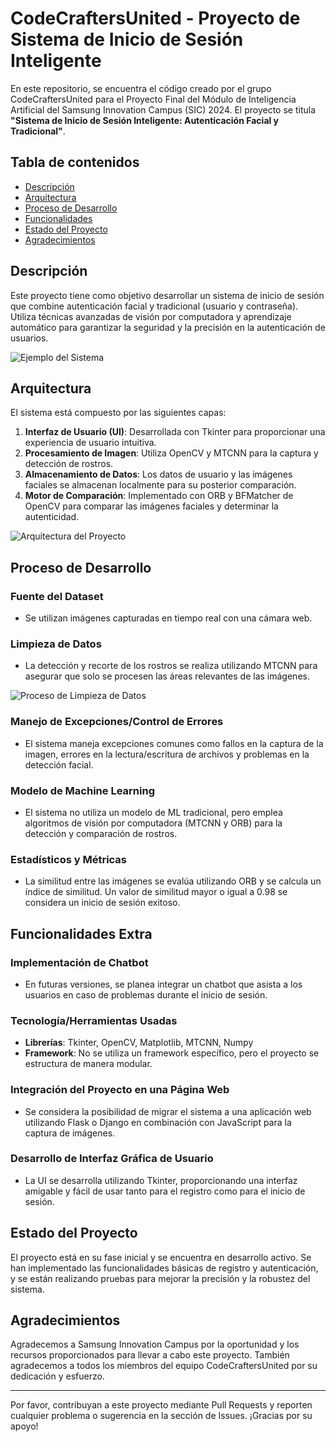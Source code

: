 # CodeCraftersUnited - Proyecto de Sistema de Inicio de Sesión Inteligente

En este repositorio, se encuentra el código creado por el grupo CodeCraftersUnited para el Proyecto Final del Módulo de Inteligencia Artificial del Samsung Innovation Campus (SIC) 2024. El proyecto se titula **"Sistema de Inicio de Sesión Inteligente: Autenticación Facial y Tradicional"**.

## Tabla de contenidos
- [Descripción](#descripción)
- [Arquitectura](#arquitectura)
- [Proceso de Desarrollo](#proceso-de-desarrollo)
- [Funcionalidades](#funcionalidades)
- [Estado del Proyecto](#estado-del-proyecto)
- [Agradecimientos](#agradecimientos)

## Descripción
Este proyecto tiene como objetivo desarrollar un sistema de inicio de sesión que combine autenticación facial y tradicional (usuario y contraseña). Utiliza técnicas avanzadas de visión por computadora y aprendizaje automático para garantizar la seguridad y la precisión en la autenticación de usuarios.

![Ejemplo del Sistema](path_to_image_or_gif) 

## Arquitectura
El sistema está compuesto por las siguientes capas:

1. **Interfaz de Usuario (UI)**: Desarrollada con Tkinter para proporcionar una experiencia de usuario intuitiva.
2. **Procesamiento de Imagen**: Utiliza OpenCV y MTCNN para la captura y detección de rostros.
3. **Almacenamiento de Datos**: Los datos de usuario y las imágenes faciales se almacenan localmente para su posterior comparación.
4. **Motor de Comparación**: Implementado con ORB y BFMatcher de OpenCV para comparar las imágenes faciales y determinar la autenticidad.

![Arquitectura del Proyecto](path_to_architecture_image)

## Proceso de Desarrollo
### Fuente del Dataset
- Se utilizan imágenes capturadas en tiempo real con una cámara web.

### Limpieza de Datos
- La detección y recorte de los rostros se realiza utilizando MTCNN para asegurar que solo se procesen las áreas relevantes de las imágenes.

![Proceso de Limpieza de Datos](path_to_data_cleaning_image)

### Manejo de Excepciones/Control de Errores
- El sistema maneja excepciones comunes como fallos en la captura de la imagen, errores en la lectura/escritura de archivos y problemas en la detección facial.

### Modelo de Machine Learning
- El sistema no utiliza un modelo de ML tradicional, pero emplea algoritmos de visión por computadora (MTCNN y ORB) para la detección y comparación de rostros.

### Estadísticos y Métricas
- La similitud entre las imágenes se evalúa utilizando ORB y se calcula un índice de similitud. Un valor de similitud mayor o igual a 0.98 se considera un inicio de sesión exitoso.

## Funcionalidades Extra
### Implementación de Chatbot
- En futuras versiones, se planea integrar un chatbot que asista a los usuarios en caso de problemas durante el inicio de sesión.

### Tecnología/Herramientas Usadas
- **Librerías**: Tkinter, OpenCV, Matplotlib, MTCNN, Numpy
- **Framework**: No se utiliza un framework específico, pero el proyecto se estructura de manera modular.

### Integración del Proyecto en una Página Web
- Se considera la posibilidad de migrar el sistema a una aplicación web utilizando Flask o Django en combinación con JavaScript para la captura de imágenes.

### Desarrollo de Interfaz Gráfica de Usuario
- La UI se desarrolla utilizando Tkinter, proporcionando una interfaz amigable y fácil de usar tanto para el registro como para el inicio de sesión.

## Estado del Proyecto
El proyecto está en su fase inicial y se encuentra en desarrollo activo. Se han implementado las funcionalidades básicas de registro y autenticación, y se están realizando pruebas para mejorar la precisión y la robustez del sistema.

## Agradecimientos
Agradecemos a Samsung Innovation Campus por la oportunidad y los recursos proporcionados para llevar a cabo este proyecto. También agradecemos a todos los miembros del equipo CodeCraftersUnited por su dedicación y esfuerzo.

---

Por favor, contribuyan a este proyecto mediante Pull Requests y reporten cualquier problema o sugerencia en la sección de Issues. ¡Gracias por su apoyo!


